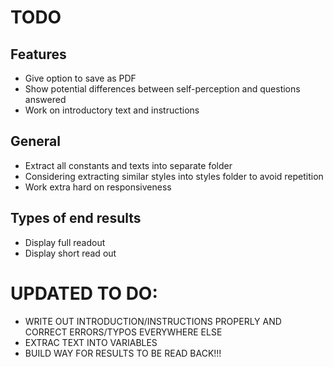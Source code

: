 # TODO

## Features

- Give option to save as PDF
- Show potential differences between self-perception and questions answered
- Work on introductory text and instructions

## General

- Extract all constants and texts into separate folder
- Considering extracting similar styles into styles folder to avoid repetition
- Work extra hard on responsiveness

## Types of end results

- Display full readout
- Display short read out

# UPDATED TO DO:

- WRITE OUT INTRODUCTION/INSTRUCTIONS PROPERLY AND CORRECT ERRORS/TYPOS EVERYWHERE ELSE
- EXTRAC TEXT INTO VARIABLES
- BUILD WAY FOR RESULTS TO BE READ BACK!!!
